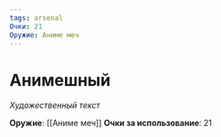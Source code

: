 ```yaml
---
tags: arsenal
Очки: 21
Оружие: Аниме меч
---
```


# Анимешный

*Художественный текст*

**Оружие**: [[Аниме меч]]
**Очки за использование**: 21